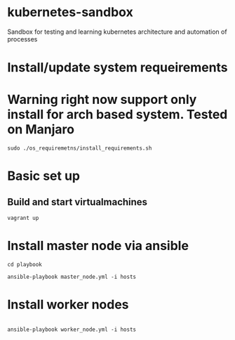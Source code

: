 # kubernetes-sandbox

Sandbox for testing and learning kubernetes architecture and automation of processes

# Install/update system requeirements
# Warning right now support only install for arch based system. Tested on Manjaro
```
sudo ./os_requiremetns/install_requirements.sh
```

# Basic set up
## Build and start virtualmachines

```
vagrant up
```

# Install master node via ansible
```
cd playbook

ansible-playbook master_node.yml -i hosts
```

# Install worker nodes
```

ansible-playbook worker_node.yml -i hosts
```